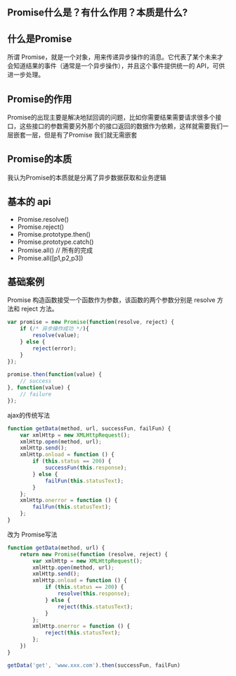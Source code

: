 ## Promise什么是？有什么作用？本质是什么?

## 什么是Promise

所谓 Promise，就是一个对象，用来传递异步操作的消息。它代表了某个未来才会知道结果的事件（通常是一个异步操作），并且这个事件提供统一的 API，可供进一步处理。

## Promise的作用

Promise的出现主要是解决地狱回调的问题，比如你需要结果需要请求很多个接口，这些接口的参数需要另外那个的接口返回的数据作为依赖，这样就需要我们一层嵌套一层，但是有了Promise 我们就无需嵌套

## Promise的本质

我认为Promise的本质就是分离了异步数据获取和业务逻辑

## 基本的 api

- Promise.resolve()
- Promise.reject()
- Promise.prototype.then()
- Promise.prototype.catch()
- Promise.all() // 所有的完成
- Promise.all([p1,p2,p3])

## 基础案例

Promise 构造函数接受一个函数作为参数，该函数的两个参数分别是 resolve 方法和 reject 方法。

```javascript
var promise = new Promise(function(resolve, reject) {
    if (/* 异步操作成功 */){
        resolve(value);
    } else {
        reject(error);
    }
});
 
promise.then(function(value) {
    // success
}, function(value) {
    // failure
});
```

 ajax的传统写法

```javascript
function getData(method, url, successFun, failFun) {
    var xmlHttp = new XMLHttpRequest();
    xmlHttp.open(method, url);
    xmlHttp.send();
    xmlHttp.onload = function () {
        if (this.status == 200) {
            successFun(this.response);
        } else {
            failFun(this.statusText);
        }
    };
    xmlHttp.onerror = function () {
        failFun(this.statusText);
    };
}
```

改为 Promise写法

```javascript
function getData(method, url) {
    return new Promise(function (resolve, reject) {
        var xmlHttp = new XMLHttpRequest();
        xmlHttp.open(method, url);
        xmlHttp.send();
        xmlHttp.onload = function () {
            if (this.status == 200) {
                resolve(this.response);
            } else {
                reject(this.statusText);
            }
        };
        xmlHttp.onerror = function () {
            reject(this.statusText);
        };
    })
}

getData('get', 'www.xxx.com').then(successFun, failFun)
```

